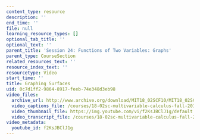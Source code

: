 ```yaml
---
content_type: resource
description: ''
end_time: ''
file: null
learning_resource_types: []
optional_tab_title: ''
optional_text: ''
parent_title: 'Session 24: Functions of Two Variables: Graphs'
parent_type: CourseSection
related_resources_text: ''
resource_index_text: ''
resourcetype: Video
start_time: ''
title: Graphing Surfaces
uid: 0c7d1ff2-9864-8917-feeb-74e348d3eb98
video_files:
  archive_url: http://www.archive.org/download/MIT18_02SCF10/MIT18_02SCF10Rec_17_300k.mp4
  video_captions_file: /courses/18-02sc-multivariable-calculus-fall-2010/833c376e4a1455f393280017738b5eea_f2KsJBClJ1g.vtt
  video_thumbnail_file: https://img.youtube.com/vi/f2KsJBClJ1g/default.jpg
  video_transcript_file: /courses/18-02sc-multivariable-calculus-fall-2010/fbfacca9c78f3434c0a38b512f30bd15_f2KsJBClJ1g.pdf
video_metadata:
  youtube_id: f2KsJBClJ1g
---
```

